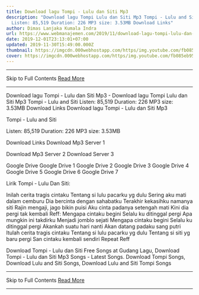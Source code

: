 ```yaml
---
title: Download lagu Tompi - Lulu dan Siti Mp3
description: "Download lagu Tompi Lulu dan Siti Mp3 Tompi - Lulu and Siti
  Listen: 85,519 Duration: 226 MP3 size: 3.53MB Download Links"
author: Dimas Lanjaka Kumala Indra
url: https://www.webmanajemen.com/2019/11/download-lagu-tompi-lulu-dan-siti-mp3.html
date: 2019-12-01T23:13:01+07:00
updated: 2019-11-30T15:49:00.000Z
thumbnail: https://imgcdn.000webhostapp.com/https/img.youtube.com/fb085eb95bffd0d9f0df2a5c25759e2b.jpeg
cover: https://imgcdn.000webhostapp.com/https/img.youtube.com/fb085eb95bffd0d9f0df2a5c25759e2b.jpeg
---
```


<hr/> Skip to Full Contents <a href="https://www.webmanajemen.com/2019/11/download-lagu-tompi-lulu-dan-siti-mp3.html" rel="follow" class="button" id="read-more">Read More</a> <hr/> Download lagu Tompi - Lulu dan Siti Mp3 - Download lagu Tompi Lulu dan Siti Mp3 Tompi - Lulu and Siti Listen: 85,519 Duration: 226 MP3 size: 3.53MB Download Links Download lagu Tompi - Lulu dan Siti Mp3

  Tompi - Lulu and Siti 

  Listen: 85,519 
  Duration: 226 
  MP3 size: 3.53MB 

  Download Links 
  Download Mp3 Server 1 

  Download Mp3 Server 2 
  Download Server 3 


  Google Drive   Google Drive 1 
  Google Drive 2 
  Google Drive 3 
  Google Drive 4 
  Google Drive 5 
  Google Drive 6 
  Google Drive 7 


                             
Lirik Tompi - Lulu Dan Siti:
                             
 Inilah cerita tragis cintaku 
 Tentang si lulu pacarku yg dulu 
 Sering aku mati dalam cemburu 
 Dia bercinta dengan sahabatku 
 Terakhir kekasihku namanya siti 
 Rajin mengaji, jago bikin puisi 
 Aku cinta padanya setengah mati 
 Kini dia pergi tak kembali 
 Reff: 
 Mengapa cintaku begini 
 Selalu ku ditinggal pergi 
 Apa mungkin ini takdirku 
 Menjadi jomblo sejati 
 Mengapa cintaku begini 
 Selalu ku ditinggal pergi 
 Akankah suatu hari nanti 
 Akan datang padaku sang putri 
 Itulah cerita tragis cintaku 
 Tentang si lulu pacarku yg dulu 
 Tentang si siti yg baru pergi 
 San cintaku kembali sendiri 
 Repeat Reff 
                         
  Download Tompi - Lulu dan Siti Free Songs at Gudang Lagu, Download Tompi - Lulu dan Siti Mp3 Songs - Latest Songs.  Download Tompi Songs, Download Lulu and Siti Songs, Download Lulu and Siti Tompi Songs <hr/> Skip to Full Contents <a href="https://www.webmanajemen.com/2019/11/download-lagu-tompi-lulu-dan-siti-mp3.html" rel="follow" class="button" id="read-more">Read More</a> <hr/>